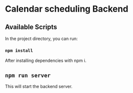 # Calendar scheduling Backend

## Available Scripts

In the project directory, you can run:

### `npm install`

After installing dependencies with npm i.

## `npm run server`

This will start the backend server.
